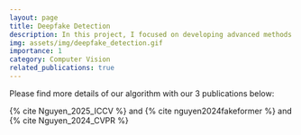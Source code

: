 ```yaml
---
layout: page
title: Deepfake Detection
description: In this project, I focused on developing advanced methods to detect high-quality and unseen deepfakes, including those not encountered during training. Our approaches not only demonstrated superior performance on multiple datasets compared to state-of-the-art methods but also showed greater robustness to unseen common perturbations (e.g., Gaussian noise). Notably, our models require minimal computational overhead, underscoring their practical usefulness. This work has resulted in three publications, including two accepted at top-tier conferences in Computer Vision.
img: assets/img/deepfake_detection.gif
importance: 1
category: Computer Vision
related_publications: true
---
```


Please find more details of our algorithm with our 3 publications below:

{% cite Nguyen_2025_ICCV %} and {% cite nguyen2024fakeformer %} and {% cite Nguyen_2024_CVPR %}
